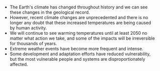 - The Earth's climate has changed throughout history and we can see these changes in the geological record. 
- However, recent climate changes are unprecedented and there is no longer any doubt that these increased temperatures are being caused by human activity. 
- We will continue to see warming temperatures until at least 2050 no matter what action we take, and some of the impacts will be irreversible for thousands of years.  
- Extreme weather events have become more frequent and intense. 
- Some development and adaptation efforts have reduced vulnerability, but the most vulnerable people and systems are disproportionately affected.